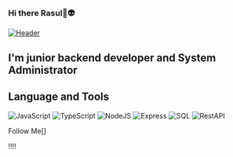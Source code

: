 ### Hi there Rasul👋:alien:

[![Header](https://github.com/jackflaggg/jackflaggg/blob/master/assets/gifgit.gif)](https://vk.com/rasul_str)

## I'm junior backend developer and System Administrator

## Language and Tools

![JavaScript](https://img.shields.io/badge/-JavaScript-090909?style=for-the-badge&logo=javascript&logoColor=E9D54D) ![TypeScript](https://img.shields.io/badge/-TypeScript-090909?style=for-the-badge&logo=TypeScript&logoColor=blue) ![NodeJS](https://img.shields.io/badge/-NodeJS-090909?style=for-the-badge&logo=NodeJS&logoColor=blue) ![Express](https://img.shields.io/badge/-Express-090909?style=for-the-badge&logo=Express&logoColor=pink) ![SQL](https://img.shields.io/badge/-Sql-090909?style=for-the-badge&logo=postgresql&logoColor=green) ![RestAPI](https://img.shields.io/badge/-RestAPI-090909?style=for-the-badge&logo=RestAPI&logoColor=pink)

Follow Me[]

!!!!

<!--
**jackflaggg/jackflaggg** is a ✨ _special_ ✨ repository because its `README.md` (this file) appears on your GitHub profile.

Here are some ideas to get you started:

- 🔭 I’m currently working on ...
- 🌱 I’m currently learning ...
- 👯 I’m looking to collaborate on ...
- 🤔 I’m looking for help with ...
- 💬 Ask me about ...
- 📫 How to reach me: ...
- 😄 Pronouns: ...
- ⚡ Fun fact: ...
-->
